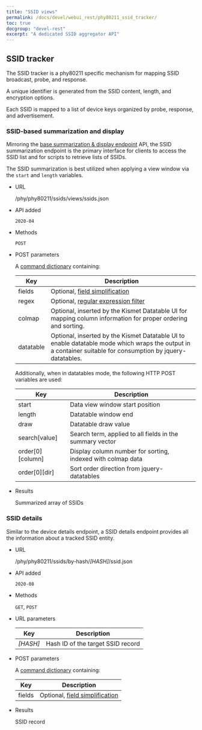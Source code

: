 ```yaml
---
title: "SSID views"
permalink: /docs/devel/webui_rest/phy80211_ssid_tracker/
toc: true
docgroup: "devel-rest"
excerpt: "A dedicated SSID aggregator API"
---
```


## SSID tracker

The SSID tracker is a phy80211 specific mechanism for mapping SSID broadcast, probe, and response.

A unique identifier is generated from the SSID content, length, and encryption options.  

Each SSID is mapped to a list of device keys organized by probe, response, and advertisement.

### SSID-based summarization and display

Mirroring the [base summarization & display endpoint](/docs/devel/webui_rest/devices/#old-summarization--display) API, the SSID summarization endpoint is the primary interface for clients to access the SSID list and for scripts to retrieve lists of SSIDs.

The SSID summarization is best utilized when applying a view window via the `start` and `length` variables.

* URL

    /phy/phy80211/ssids/views/ssids.json

* API added
 
    `2020-04`

* Methods

    `POST`

* POST parameters

    A [command dictionary](/docs/devel/webui_rest/commands/) containing:

    | Key     | Description                                           |
    | ------- | ----------------------------------------------------- |
    | fields  | Optional, [field simplification](/docs/devel/webui_rest/commands/#field-specifications) |
    | regex   | Optional, [regular expression filter](/docs/devel/webui_rest/commands/#regex-filters) |
    | colmap  | Optional, inserted by the Kismet Datatable UI for mapping column information for proper ordering and sorting. |
    | datatable | Optional, inserted by the Kismet Datatable UI to enable datatable mode which wraps the output in a container suitable for consumption by jquery-datatables. |

    Additionally, when in datatables mode, the following HTTP POST variables are used:

    | Key | Description |
    | --- | ---- |
    | start  | Data view window start position |
    | length | Datatable window end |
    | draw   | Datatable draw value |
    | search[value] | Search term, applied to all fields in the summary vector |
    | order\[0\]\[column\] | Display column number for sorting, indexed with colmap data |
    | order\[0\]\[dir\] | Sort order direction from jquery-datatables |

* Results

    Summarized array of SSIDs

### SSID details

Similar to the device details endpoint, a SSID details endpoint provides all the information about a tracked SSID entity.

* URL

    /phy/phy80211/ssids/by-hash/*[HASH]*/ssid.json

* API added
 
    `2020-08`

* Methods 

    `GET`, `POST`

* URL parameters 

   | Key    | Description                              |
   | ------ | ---------------------------------------- |
   | *[HASH]* | Hash ID of the target SSID record |

* POST parameters

    A [command dictionary](/docs/devel/webui_rest/commands/) containing:

    | Key     | Description                                           |
    | ------- | ----------------------------------------------------- |
    | fields  | Optional, [field simplification](/docs/devel/webui_rest/commands/#field-specifications) |

* Results 

    SSID record
